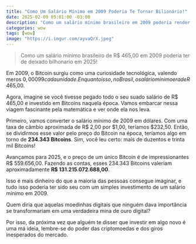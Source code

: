 ```yaml
---
title: "Como Um Salário Mínimo em 2009 Poderia Te Tornar Bilionário!"
date: 2025-02-09 05:01:00 -03:00
description: "Como um salário mínimo brasileiro em 2009 poderia render bilhões em 2025!"
categories: wow
tags: [wow]
image: "https://i.imgur.com/ayvaQrX.jpeg"
---
```


> Como um salário mínimo brasileiro de R$ 465,00 em 2009 poderia ter de deixado bilhonario em 2025!

Em 2009, o Bitcoin surgiu como uma curiosidade tecnológica, valendo meros $0,00099 cada unidade. Enquanto isso, no Brasil, o salário mínimo era de R$ 465,00. 

Agora, imagine se você tivesse pegado todo o seu suado salário de R$ 465,00 e investido em Bitcoins naquela época. Vamos embarcar nessa viagem fascinante pela matemática e ver onde ela nos leva.

Primeiro, vamos converter o salário mínimo de 2009 em dólares. Com uma taxa de câmbio aproximada de R$ 2,00 por $1,00, teríamos $232,50. Então, se dividirmos esse valor pelo preço do Bitcoin na época, teríamos algo em torno de **234.343 Bitcoins**. Sim, você leu certo: mais de duzentos e trinta mil Bitcoins!

Avançamos para 2025, e o preço de um único Bitcoin é de impressionantes R$ 559.656,00. Fazendo as contas, esses 234.343 Bitcoins valeriam aproximadamente **R$ 131.215.072.688,00**. 

Isso é mais dinheiro do que a maioria das pessoas consegue imaginar, e tudo isso poderia ter sido seu com um simples investimento de um salário mínimo em 2009. 

Quem diria que aquelas moedinhas digitais que ninguém dava importância se transformariam em uma verdadeira mina de ouro digital? 

Por isso, da próxima vez que alguém te disser que investir em algo novo é uma má ideia, lembre-se do poder das criptomoedas e dos giros inesperados do mercado.

